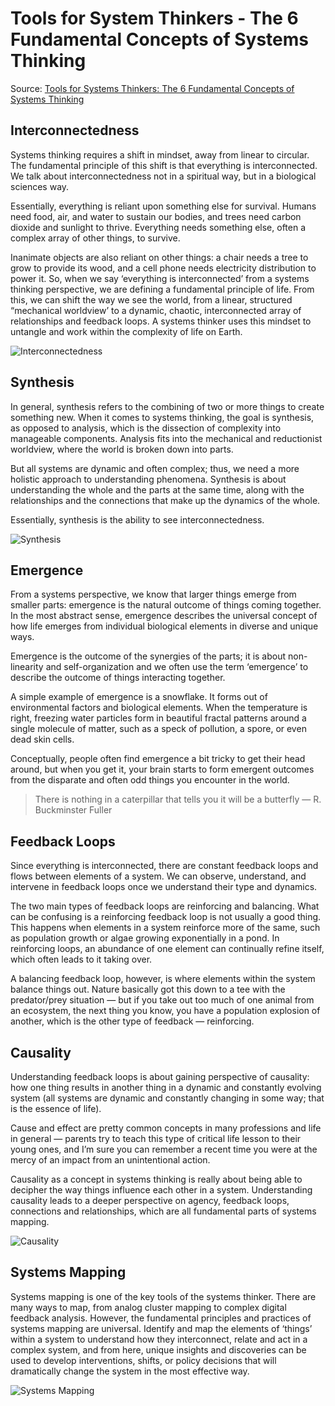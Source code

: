 <!-- markdownlint-disable MD045 -->

# Tools for System Thinkers - The 6 Fundamental Concepts of Systems Thinking

Source: [Tools for Systems Thinkers: The 6 Fundamental Concepts of Systems Thinking](https://medium.com/disruptive-design/tools-for-systems-thinkers-the-6-fundamental-concepts-of-systems-thinking-379cdac3dc6a)

## Interconnectedness

Systems thinking requires a shift in mindset, away from linear to circular. The fundamental principle of this shift is that everything is interconnected. We talk about interconnectedness not in a spiritual way, but in a biological sciences way.

Essentially, everything is reliant upon something else for survival. Humans need food, air, and water to sustain our bodies, and trees need carbon dioxide and sunlight to thrive. Everything needs something else, often a complex array of other things, to survive.

Inanimate objects are also reliant on other things: a chair needs a tree to grow to provide its wood, and a cell phone needs electricity distribution to power it. So, when we say ‘everything is interconnected’ from a systems thinking perspective, we are defining a fundamental principle of life. From this, we can shift the way we see the world, from a linear, structured “mechanical worldview’ to a dynamic, chaotic, interconnected array of relationships and feedback loops.
A systems thinker uses this mindset to untangle and work within the complexity of life on Earth.

![Interconnectedness](graphics/fundamentals-1.jpeg)

## Synthesis

In general, synthesis refers to the combining of two or more things to create something new. When it comes to systems thinking, the goal is synthesis, as opposed to analysis, which is the dissection of complexity into manageable components. Analysis fits into the mechanical and reductionist worldview, where the world is broken down into parts.

But all systems are dynamic and often complex; thus, we need a more holistic approach to understanding phenomena. Synthesis is about understanding the whole and the parts at the same time, along with the relationships and the connections that make up the dynamics of the whole.

Essentially, synthesis is the ability to see interconnectedness.

![Synthesis](graphics/fundamentals-2.jpeg)

## Emergence

From a systems perspective, we know that larger things emerge from smaller parts: emergence is the natural outcome of things coming together. In the most abstract sense, emergence describes the universal concept of how life emerges from individual biological elements in diverse and unique ways.

Emergence is the outcome of the synergies of the parts; it is about non-linearity and self-organization and we often use the term ‘emergence’ to describe the outcome of things interacting together.

A simple example of emergence is a snowflake. It forms out of environmental factors and biological elements. When the temperature is right, freezing water particles form in beautiful fractal patterns around a single molecule of matter, such as a speck of pollution, a spore, or even dead skin cells.

Conceptually, people often find emergence a bit tricky to get their head around, but when you get it, your brain starts to form emergent outcomes from the disparate and often odd things you encounter in the world.

> There is nothing in a caterpillar that tells you it will be a butterfly — R. Buckminster Fuller

## Feedback Loops

Since everything is interconnected, there are constant feedback loops and flows between elements of a system. We can observe, understand, and intervene in feedback loops once we understand their type and dynamics.

The two main types of feedback loops are reinforcing and balancing. What can be confusing is a reinforcing feedback loop is not usually a good thing. This happens when elements in a system reinforce more of the same, such as population growth or algae growing exponentially in a pond. In reinforcing loops, an abundance of one element can continually refine itself, which often leads to it taking over.

A balancing feedback loop, however, is where elements within the system balance things out. Nature basically got this down to a tee with the predator/prey situation — but if you take out too much of one animal from an ecosystem, the next thing you know, you have a population explosion of another, which is the other type of feedback — reinforcing.

## Causality

Understanding feedback loops is about gaining perspective of causality: how one thing results in another thing in a dynamic and constantly evolving system (all systems are dynamic and constantly changing in some way; that is the essence of life).

Cause and effect are pretty common concepts in many professions and life in general — parents try to teach this type of critical life lesson to their young ones, and I’m sure you can remember a recent time you were at the mercy of an impact from an unintentional action.

Causality as a concept in systems thinking is really about being able to decipher the way things influence each other in a system. Understanding causality leads to a deeper perspective on agency, feedback loops, connections and relationships, which are all fundamental parts of systems mapping.

![Causality](graphics/fundamentals-4.png)

## Systems Mapping

Systems mapping is one of the key tools of the systems thinker. There are many ways to map, from analog cluster mapping to complex digital feedback analysis. However, the fundamental principles and practices of systems mapping are universal. Identify and map the elements of ‘things’ within a system to understand how they interconnect, relate and act in a complex system, and from here, unique insights and discoveries can be used to develop interventions, shifts, or policy decisions that will dramatically change the system in the most effective way.

![Systems Mapping](graphics/fundamentals-5.jpeg)
